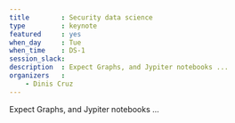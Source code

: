 ```yaml
---
title        : Security data science
type         : keynote
featured     : yes
when_day     : Tue
when_time    : DS-1
session_slack: 
description  : Expect Graphs, and Jypiter notebooks ...
organizers   :
    - Dinis Cruz
---
```


Expect Graphs, and Jypiter notebooks ...
